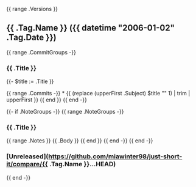 {{ range .Versions }}
## {{ .Tag.Name }} ({{ datetime "2006-01-02" .Tag.Date }})

{{ range .CommitGroups -}}
### {{ .Title }}
{{- $title := .Title }}

{{ range .Commits -}}
	* {{ (replace (upperFirst .Subject) $title "" 1) | trim | upperFirst }}
{{ end }}
{{ end -}}

{{- if .NoteGroups -}}
{{ range .NoteGroups -}}
### {{ .Title }}

{{ range .Notes }}
	{{ .Body }}
{{ end }}
{{ end -}}
{{ end -}}

### [Unreleased](https://github.com/miawinter98/just-short-it/compare/{{ .Tag.Name }}...HEAD)
{{ end -}}
